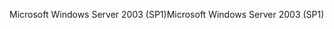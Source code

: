 <span data-ttu-id="1b30b-101">Microsoft Windows Server 2003 (SP1)</span><span class="sxs-lookup"><span data-stu-id="1b30b-101">Microsoft Windows Server 2003 (SP1)</span></span>